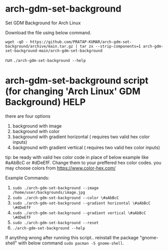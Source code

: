 # arch-gdm-set-background
Set GDM Background for Arch Linux

Download the file using below command.

````
wget -qO - https://github.com/PRATAP-KUMAR/arch-gdm-set-background/archive/main.tar.gz | tar zx --strip-components=1 arch-gdm-set-background-main/arch-gdm-set-background
````

run `./arch-gdm-set-background --help`

# arch-gdm-set-background script (for changing 'Arch Linux' GDM Background) HELP

there are four options
1. background with image
2. background with color
3. background with gradient horizontal ( requires two valid hex color inputs)
4. background with gradient vertical ( requires two valid hex color inputs)

tip: be ready with valid hex color code in place of below example like #aAbBcC or #dDeEfF. Change them to your preffered hex color codes.
you may choose colors from https://www.color-hex.com/

Example Commands:

1. `sudo ./arch-gdm-set-background --image /home/user/backgrounds/image.jpg`
2. `sudo ./arch-gdm-set-background --color \#aAbBcC`
3. `sudo ./arch-gdm-set-background --gradient horizontal \#aAbBcC \#dDeEfF`
4. `sudo ./arch-gdm-set-background --gradient vertical \#aAbBcC \#dDeEfF`
5. `sudo ./arch-gdm-set-background --reset`
6. `./arch-gdm-set-background --help`

If anytihng wrong after running this script.. reinstall the package "gnome-shell" with below command
`sudo pacman -S gnome-shell`.
